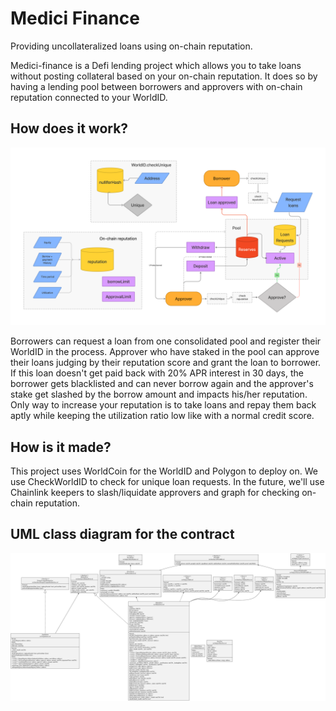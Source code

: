 # Medici Finance

Providing uncollateralized loans using on-chain reputation.

Medici-finance is a Defi lending project which allows you to take loans without posting collateral based on your on-chain reputation. It does so by having a lending pool between borrowers and approvers with on-chain reputation connected to your WorldID.

## How does it work?

![medici diagram](medici-design.png)

Borrowers can request a loan from one consolidated pool and register their WorldID in the process. Approver who have staked in the pool can approve their loans judging by their reputation score and grant the loan to borrower. If this loan doesn't get paid back with 20% APR interest in 30 days, the borrower gets blacklisted and can never borrow again and the approver's stake get slashed by the borrow amount and impacts his/her reputation. Only way to increase your reputation is to take loans and repay them back aptly while keeping the utilization ratio low like with a normal credit score.

## How is it made?

This project uses WorldCoin for the WorldID and Polygon to deploy on. We use CheckWorldID to check for unique loan requests. In the future, we'll use Chainlink keepers to slash/liquidate approvers and graph for checking on-chain reputation.

## UML class diagram for the contract

![UML diagram](contracts/classDiagram.svg)
